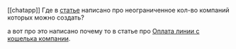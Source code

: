 [[chatapp]]
Где в [статье](https://chatapp.online/ru/help/adding-a-company/?q=ru%2Fhelp%2Fadding-a-company) написано про неограниченное кол-во компаний которых можно создать? 

а вот про это написано почему то в статье про [Оплата линии с кошелька компании](https://chatapp.online/ru/help/company-account/).